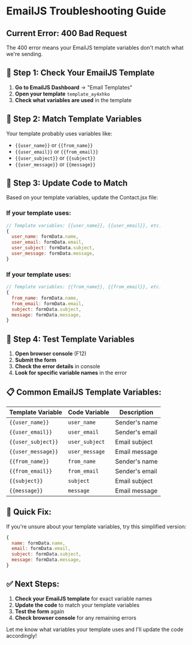 # EmailJS Troubleshooting Guide

## Current Error: 400 Bad Request

The 400 error means your EmailJS template variables don't match what we're sending.

## 🔧 **Step 1: Check Your EmailJS Template**

1. **Go to EmailJS Dashboard** → "Email Templates"
2. **Open your template** `template_ay4xhko`
3. **Check what variables are used** in the template

## 📝 **Step 2: Match Template Variables**

Your template probably uses variables like:
- `{{user_name}}` or `{{from_name}}`
- `{{user_email}}` or `{{from_email}}`
- `{{user_subject}}` or `{{subject}}`
- `{{user_message}}` or `{{message}}`

## 🔄 **Step 3: Update Code to Match**

Based on your template variables, update the Contact.jsx file:

### **If your template uses:**
```javascript
// Template variables: {{user_name}}, {{user_email}}, etc.
{
  user_name: formData.name,
  user_email: formData.email,
  user_subject: formData.subject,
  user_message: formData.message,
}
```

### **If your template uses:**
```javascript
// Template variables: {{from_name}}, {{from_email}}, etc.
{
  from_name: formData.name,
  from_email: formData.email,
  subject: formData.subject,
  message: formData.message,
}
```

## 🧪 **Step 4: Test Template Variables**

1. **Open browser console** (F12)
2. **Submit the form**
3. **Check the error details** in console
4. **Look for specific variable names** in the error

## 📋 **Common EmailJS Template Variables:**

| Template Variable | Code Variable | Description |
|------------------|---------------|-------------|
| `{{user_name}}` | `user_name` | Sender's name |
| `{{user_email}}` | `user_email` | Sender's email |
| `{{user_subject}}` | `user_subject` | Email subject |
| `{{user_message}}` | `user_message` | Email message |
| `{{from_name}}` | `from_name` | Sender's name |
| `{{from_email}}` | `from_email` | Sender's email |
| `{{subject}}` | `subject` | Email subject |
| `{{message}}` | `message` | Email message |

## 🚨 **Quick Fix:**

If you're unsure about your template variables, try this simplified version:

```javascript
{
  name: formData.name,
  email: formData.email,
  subject: formData.subject,
  message: formData.message,
}
```

## ✅ **Next Steps:**

1. **Check your EmailJS template** for exact variable names
2. **Update the code** to match your template variables
3. **Test the form** again
4. **Check browser console** for any remaining errors

Let me know what variables your template uses and I'll update the code accordingly! 